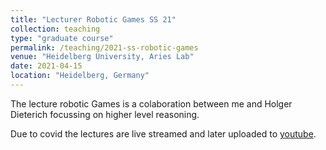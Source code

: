 ```yaml
---
title: "Lecturer Robotic Games SS 21"
collection: teaching
type: "graduate course"
permalink: /teaching/2021-ss-robotic-games
venue: "Heidelberg University, Aries Lab"
date: 2021-04-15
location: "Heidelberg, Germany"
---
```


The lecture robotic Games is a colaboration between me and Holger Dieterich focussing on higher level reasoning.

Due to covid the lectures are live streamed and later uploaded to [youtube](https://www.youtube.com/watch?v=iPRqdtDcI58&list=PLGcs1ZAnxbJfluF5CzKnjgrk9TpspDvoJ).
